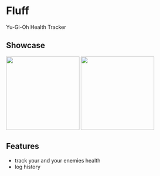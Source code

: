 # Fluff

Yu-Gi-Oh Health Tracker

## Showcase
<img src="https://kiarar.moe/images/fluff/fluff_1.jpg" width="200">

<img src="https://kiarar.moe/images/fluff/fluff_2.jpg" width="200">

## Features
* track your and your enemies health
* log history
